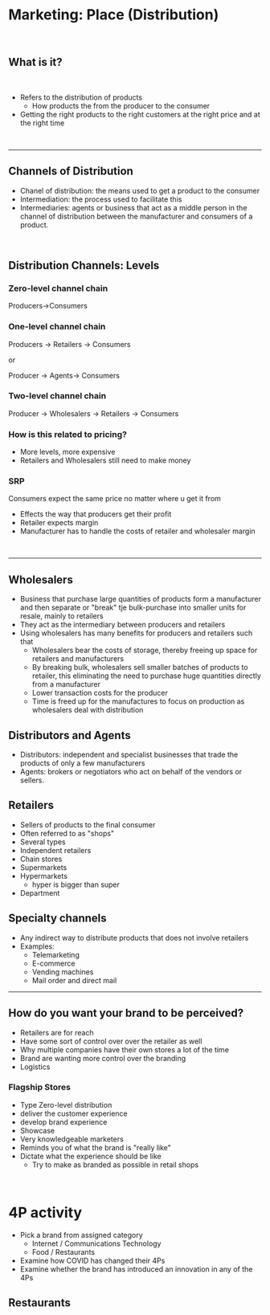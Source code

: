 # Marketing: Place (Distribution)
<br>


## What is it? 
<br>

 - Refers to the distribution of products
	 - How products the from the producer to the consumer
 - Getting the right products to the right customers at the right price and at the right time

<br>

---- 


## Channels of Distribution
 - Chanel of distribution: the means used to get a product to the consumer
 - Intermediation: the process used to facilitate this
 - Intermediaries: agents or business that act as a middle person in the channel of distribution between the manufacturer and consumers of a product.


<br>

## Distribution Channels: Levels

### Zero-level channel chain

Producers->Consumers

### One-level channel chain

Producers -> Retailers -> Consumers

or

Producer -> Agents-> Consumers

### Two-level channel chain

Producer -> Wholesalers -> Retailers -> Consumers


### How is this related to pricing?
 - More levels, more expensive
 - Retailers and Wholesalers still need to make money

### SRP
Consumers expect the same price no matter where u get it from
 - Effects the way that producers get their profit
 - Retailer expects margin
 - Manufacturer has to handle the costs of retailer and wholesaler margin



<br>

----

## Wholesalers

 - Business that purchase large quantities of products form a manufacturer and then separate or "break" tje bulk-purchase into smaller units for resale, mainly to retailers
 - They act as the intermediary between producers and retailers
 - Using wholesalers has many benefits for producers and retailers such that
	 - Wholesalers bear the costs of storage, thereby freeing up space for retailers and manufacturers
	 - By breaking bulk, wholesalers sell smaller batches of products to retailer, this eliminating the need to purchase huge quantities directly from a manufacturer
	 - Lower transaction costs for the producer
	 - Time is freed up for the manufactures to focus on production as wholesalers deal with distribution


## Distributors and Agents
 - Distributors: independent and specialist businesses that trade the products of only a few manufacturers
 - Agents: brokers or negotiators who act on behalf of the vendors or sellers.


## Retailers
- Sellers of products to the final consumer
- Often referred to as "shops"
- Several types
 - Independent retailers
 - Chain stores
 - Supermarkets
 - Hypermarkets
	 - hyper is bigger than super
 - Department 


## Specialty channels
  - Any indirect way to distribute products that does not involve retailers
  - Examples:
	  - Telemarketing
	  - E-commerce
	  - Vending machines
	  - Mail order and direct mail


----

## How do you want your brand to be perceived?

 - Retailers are for reach
 - Have some sort of control over over the retailer as well
 - Why multiple companies have their own stores a lot of the time
 - Brand are wanting more control over the branding
 - Logistics 



### Flagship Stores
 - Type Zero-level distribution
 - deliver the customer experience
 - develop brand experience
 - Showcase
 - Very knowledgeable marketers
 - Reminds you of what the brand is "really like"
 - Dictate what the experience should be like
	 - Try to make as branded as possible in retail shops



<br>


# 4P activity

 - Pick a brand from assigned category
	 - Internet / Communications Technology
	 - Food / Restaurants
 - Examine how COVID has changed their 4Ps
 - Examine whether the brand has introduced an innovation in any of the 4Ps




## Restaurants

